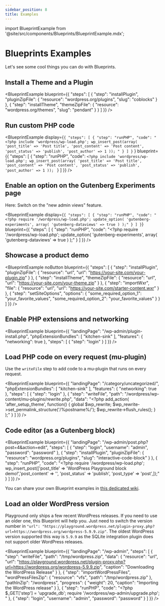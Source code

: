 ```yaml
---
sidebar_position: 8
title: Examples
---
```


import BlueprintExample from '@site/src/components/Blueprints/BlueprintExample.mdx';

# Blueprints Examples

Let's see some cool things you can do with Blueprints.

## Install a Theme and a Plugin

<BlueprintExample blueprint={{
	"steps": [
		{
			"step": "installPlugin",
			"pluginZipFile": {
				"resource": "wordpress.org/plugins",
				"slug": "coblocks"
			}
		},
		{
			"step": "installTheme",
			"themeZipFile": {
				"resource": "wordpress.org/themes",
				"slug": "pendant"
			}
		}
	]
}} />

## Run custom PHP code

<BlueprintExample
display={`{
	"steps": [
		{
			"step": "runPHP",
			"code": "<?php include 'wordpress/wp-load.php'; wp_insert_post(array( 'post_title' => 'Post title', 'post_content' => 'Post content', 'post_status' => 'publish', 'post_author' => 1 )); "
		}
	]
}` }
blueprint={{
		"steps": [
			{
				"step": "runPHP",
				"code": `<?php
include 'wordpress/wp-load.php';
wp_insert_post(array(
'post_title' => 'Post title',
'post_content' => 'Post content',
'post_status' => 'publish',
'post_author' => 1
));
`
}
]
}} />

## Enable an option on the Gutenberg Experiments page

Here: Switch on the "new admin views" feature.

<BlueprintExample
display={`{
	"steps": [
		{
			"step": "runPHP",
			"code": "<?php require '/wordpress/wp-load.php'; update_option( 'gutenberg-experiments', array( 'gutenberg-dataviews' => true ) );"
		}
	]
}`}
blueprint={{
		"steps": [
			{
				"step": "runPHP",
				"code": "<?php require '/wordpress/wp-load.php'; update_option( 'gutenberg-experiments', array( 'gutenberg-dataviews' => true ) );"
			}
		]
}} />

## Showcase a product demo

<BlueprintExample noButton blueprint={{
	"steps": [
		{
			"step": "installPlugin",
			"pluginZipFile": {
				"resource": "url",
				"url": "https://your-site.com/your-plugin.zip"
			}
		},
		{
			"step": "installTheme",
			"themeZipFile": {
				"resource": "url",
				"url": "https://your-site.com/your-theme.zip"
			}
		},
		{
			"step": "importWxr",
			"file": {
				"resource": "url",
				"url": "https://your-site.com/starter-content.wxr"
			}
		},
		{
			"step": "setSiteOptions",
			"options": {
				"some_required_option_1": "your_favorite_values",
				"some_required_option_2": "your_favorite_values"
			}
		}
	]
}} />

## Enable PHP extensions and networking

<BlueprintExample blueprint={{
	"landingPage": "/wp-admin/plugin-install.php",
	"phpExtensionBundles": [
		"kitchen-sink"
	],
	"features": {
		"networking": true
	},
	"steps": [
		{
			"step": "login"
		}
	]
}} />

## Load PHP code on every request (mu-plugin)

Use the `writeFile` step to add code to a mu-plugin that runs on every request.

<BlueprintExample blueprint={{
	"landingPage": "/category/uncategorized/",
	"phpExtensionBundles": [
		"kitchen-sink"
	],
	"features": {
		"networking": true
	},
	"steps": [
		{
			"step": "login"
		},
		{
			"step": "writeFile",
			"path": "/wordpress/wp-content/mu-plugins/rewrite.php",
			"data": "<?php add_action( 'after_setup_theme', function() { global $wp_rewrite; $wp_rewrite->set_permalink_structure('/%postname%/'); $wp_rewrite->flush_rules(); } );"
		}
	]
}} />

## Code editor (as a Gutenberg block)

<BlueprintExample blueprint={{
  "landingPage": "/wp-admin/post.php?post=4&action=edit",
  "steps": [
    {
      "step": "login",
      "username": "admin",
      "password": "password"
    },
    {
      "step": "installPlugin",
      "pluginZipFile": {
        "resource": "wordpress.org/plugins",
        "slug": "interactive-code-block"
      }
    },
    {
      "step": "runPHP",
      "code": "<?php require '/wordpress/wp-load.php'; wp_insert_post(['post_title' => 'WordPress Playground block demo!','post_content' => '<!-- wp:wordpress-playground/playground /-->', 'post_status' => 'publish', 'post_type' => 'post',]);"
    }
  ]
}} />

You can share your own Blueprint examples in [this dedicated wiki](https://github.com/WordPress/wordpress-playground/wiki/Blueprint-examples).

## Load an older WordPress version

Playground only ships a few recent WordPress releases. If you need to use an older one, this Blueprint will help you. Just need to switch the version number in `"url": "https://playground.wordpress.net/plugin-proxy.php?url=https://wordpress.org/wordpress-5.9.9.zip"`. The oldest WordPress version supported this way is `5.9.9` as the SQLite integration plugin does not support older WordPress releases.

<BlueprintExample blueprint={{
    "landingPage": "/wp-admin",
    "steps": [
        {
            "step": "writeFile",
            "path": "/tmp/wordpress.zip",
            "data": {
                "resource": "url",
                "url": "https://playground.wordpress.net/plugin-proxy.php?url=https://wordpress.org/wordpress-5.9.9.zip",
                "caption": "Downloading the WordPress Release"
            }
        },
        {
            "step": "importWordPressFiles",
            "wordPressFilesZip": {
                "resource": "vfs",
                "path": "/tmp/wordpress.zip"
            },
            "pathInZip": "/wordpress",
            "progress": {
                "weight": 20,
                "caption": "Importing the WordPress release"
            }
        },
        {
            "step": "runPHP",
            "code": "<?php $_GET['step'] = 'upgrade_db'; require '/wordpress/wp-admin/upgrade.php'; "
        },
        {
            "step": "login",
            "username": "admin",
            "password": "password"
        }
    ]
}} />
